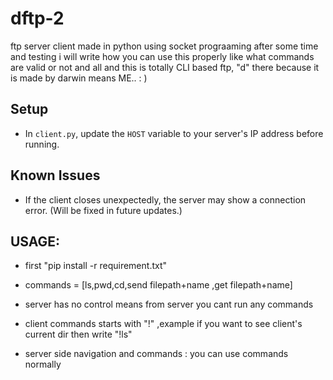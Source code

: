 # dftp-2
ftp server client made in python using socket prograaming after some time and testing i will write how you can use this properly like what commands are valid or not and all and this is totally CLI based ftp, "d" there because it is made by darwin means ME.. : )

## Setup
- In `client.py`, update the `HOST` variable to your server's IP address before running.

## Known Issues
- If the client closes unexpectedly, the server may show a connection error. 
  (Will be fixed in future updates.)


## USAGE:
- first  "pip install -r requirement.txt"

- commands = [ls,pwd,cd,send filepath+name ,get filepath+name]

  
- server has no control means from server you cant run any commands
   
- client commands starts with "!" ,example if you want to see client's current dir then write "!ls"
  
- server side navigation and commands : you can use commands normally

